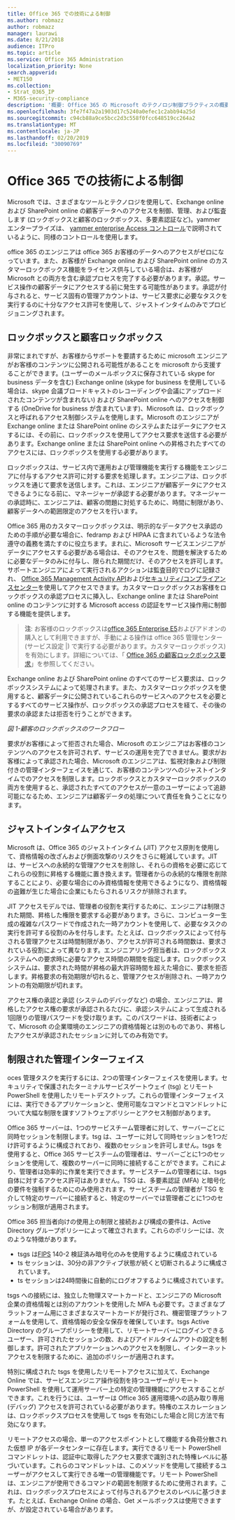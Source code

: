 ```yaml
---
title: Office 365 での技術による制御
ms.author: robmazz
author: robmazz
manager: laurawi
ms.date: 8/21/2018
audience: ITPro
ms.topic: article
ms.service: Office 365 Administration
localization_priority: None
search.appverid:
- MET150
ms.collection:
- Strat_O365_IP
- M365-security-compliance
description: '概要: Office 365 の Microsoft のテクノロジ制御プラクティスの概要について説明します。'
ms.openlocfilehash: 3fe7f47a2a1903d17c5240a0efec1c2abb94a25d
ms.sourcegitcommit: c94cb88a9ce5bcc2d3c558f0fcc648519cc264a2
ms.translationtype: MT
ms.contentlocale: ja-JP
ms.lasthandoff: 02/20/2019
ms.locfileid: "30090769"
---
```

# <a name="office-365-technology-controls"></a>Office 365 での技術による制御 

Microsoft では、さまざまなツールとテクノロジを使用して、Exchange online および SharePoint online の顧客データへのアクセスを制御、管理、および監査します (ロックボックスと顧客のロックボックス、多要素認証など)。yammer エンタープライズは、 [yammer enterprise Access コントロール](office-365-yammer-enterprise-access-controls.md)で説明されているように、同様のコントロールを使用します。

office 365 のエンジニアは office 365 お客様のデータへのアクセスがゼロになっています。また、お客様が Exchange online および SharePoint online のカスタマーロックボックス機能をライセンス供与している場合は、お客様が Microsoft との両方を含む承認プロセスを完了する必要があります。承認。サービス操作の顧客データにアクセスする前に発生する可能性があります。承認が付与されると、サービス固有の管理アカウントは、サービス要求に必要なタスクを実行するのに十分なアクセス許可を使用して、ジャストインタイムのみでプロビジョニングされます。

## <a name="lockbox-and-customer-lockbox"></a>ロックボックスと顧客ロックボックス
非常にまれですが、お客様からサポートを要請するために microsoft エンジニアがお客様のコンテンツに公開される可能性があることを microsoft から支援することができます。(ユーザーのメールボックスに保存されている skype for business データを含む) Exchange online (skype for business を使用している場合は、skype 会議ブロードキャストのレコーディングや会議にアップロードされたコンテンツが含まれない) および SharePoint online へのアクセスを制御する (OneDrive for business が含まれています)、Microsoft は、ロックボックスと呼ばれるアクセス制御システムを使用します。Microsoft のエンジニアが Exchange online または SharePoint online のシステムまたはデータにアクセスするには、その前に、ロックボックスを使用してアクセス要求を送信する必要があります。Exchange online または SharePoint online への昇格されたすべてのアクセスには、ロックボックスを使用する必要があります。

ロックボックスは、サービス内で運用および管理機能を実行する機能をエンジニアに付与するアクセス許可に対する要求を処理します。エンジニアは、ロックボックスを通じて要求を送信します。これは、エンジニアが顧客データにアクセスできるようになる前に、マネージャーが承認する必要があります。マネージャーの承認時に、エンジニアは、顧客の問題に対処するために、時間に制限があり、顧客データへの範囲限定のアクセスを行います。

Office 365 用のカスタマーロックボックスは、明示的なデータアクセス承認のための手順が必要な場合に、fedramp および HIPAA に含まれているような法令遵守の義務を満たすのに役立ちます。まれに、Microsoft サービスエンジニアがデータにアクセスする必要がある場合は、そのアクセスを、問題を解決するために必要なデータのみに付与し、限られた期間だけ、そのアクセスを許可します。サポートエンジニアによって実行されるアクションは監査目的でログに記録され、 [Office 365 Management Activity API](https://msdn.microsoft.com/library/office/dn707383.aspx)および[セキュリティ/コンプライアンスセンター](http://protection.office.com/)を使用してアクセスできます。カスタマーロックボックスお客様をロックボックスの承認プロセスに挿入し、Exchange online または SharePoint online のコンテンツに対する Microsoft access の認証をサービス操作用に制御する機能を提供します。

>**注**: お客様のロックボックスは[office 365 Enterprise E5](https://products.office.com/business/office-365-enterprise-e5-business-software)およびアドオンの購入として利用できますが、手動による操作は office 365 管理センター (サービス設定 |) で実行する必要があります。カスタマーロックボックス) を有効にします。詳細については、「 [Office 365 の顧客ロックボックス要求](https://support.office.com/article/Office-365-Customer-Lockbox-Requests-36f9cdd1-e64c-421b-a7e4-4a54d16440a2)」を参照してください。

Exchange online および SharePoint online のすべてのサービス要求は、ロックボックスシステムによって処理されます。また、カスタマーロックボックスを使用すると、顧客データに公開されているこれらのサービスへのアクセスを必要とするすべてのサービス操作が、ロックボックスの承認プロセスを経て、その後の要求の承認または拒否を行うことができます。
 
*図 1-顧客のロックボックスのワークフロー*

要求がお客様によって拒否された場合、Microsoft のエンジニアはお客様のコンテンツへのアクセスを許可されず、サービスの運用を完了できません。要求がお客様によって承認された場合、Microsoft のエンジニアは、監視対象および制限付きの管理インターフェイスを通じて、お客様のコンテンツへのジャストインタイムでのアクセスを制限します。ロックボックスとカスタマーロックボックスの両方を使用すると、承認されたすべてのアクセスが一意のユーザーによって追跡可能になるため、エンジニアは顧客データの処理について責任を負うことになります。

## <a name="just-in-time-access"></a>ジャストインタイムアクセス
Microsoft は、Office 365 のジャストインタイム (JIT) アクセス原則を使用して、資格情報の改ざんおよび側面攻撃のリスクをさらに軽減しています。JIT は、サービスへの永続的な管理アクセスを削除し、それらの資格を必要に応じてこれらの役割に昇格する機能に置き換えます。管理者からの永続的な権限を削除することにより、必要な場合にのみ資格情報を使用できるようになり、資格情報の盗難が生じた場合に企業にもたらされるリスクが排除されます。

JIT アクセスモデルでは、管理者の役割を実行するために、エンジニアは制限された期間、昇格した権限を要求する必要があります。さらに、コンピューター生成の複雑なパスワードで作成された一時アカウントを使用して、必要なタスクの実行を許可する役割のみを付与します。たとえば、ロックボックスによって付与される管理アクセスは時間制限があり、アクセスが許可される時間数は、要求されている役割によって異なります。エンジニアリング担当者は、ロックボックスシステムへの要求時に必要なアクセス時間の期間を指定します。ロックボックスシステムは、要求された時間が昇格の最大許容時間を超えた場合に、要求を拒否します。昇格要求の有効期限が切れると、管理アクセスが削除され、一時アカウントの有効期限が切れます。

アクセス権の承認と承認 (システムのデバッグなど) の場合、エンジニアは、昇格したアクセス権の要求が承認されるたびに、承認システムによって生成される1回限りの管理パスワードを受け取ります。このパスワードは、技術者によって、Microsoft の企業環境のエンジニアの資格情報とは別のものであり、昇格したアクセスが承認されたセッションに対してのみ有効です。

## <a name="constrained-management-interfaces"></a>制限された管理インターフェイス
oces 管理タスクを実行するには、2つの管理インターフェイスを使用します。セキュリティで保護されたターミナルサービスゲートウェイ (tsg) とリモート PowerShell を使用したリモートデスクトップ。これらの管理インターフェイスには、実行できるアプリケーションと、使用可能なコマンドとコマンドレットについて大幅な制限を課すソフトウェアポリシーとアクセス制御があります。 

Office 365 サーバーは、1つのサービスチーム管理者に対して、サーバーごとに同時セッションを制限します。tsg は、ユーザーに対して同時セッションを1つだけ許可するように構成されており、複数のセッションを許可しません。tsgs を使用すると、Office 365 サービスチームの管理者は、サーバーごとに1つのセッションを使用して、複数のサーバーに同時に接続することができます。これにより、管理者は効率的に作業を実行できます。サービスチームの管理者には、tsgs 自体に対するアクセス許可はありません。TSG は、多要素認証 (MFA) と暗号化の要件を強制するためにのみ使用されます。サービスチームの管理者が TSG を介して特定のサーバーに接続すると、特定のサーバーでは管理者ごとに1つのセッション制限が適用されます。

Office 365 担当者向けの使用上の制限と接続および構成の要件は、Active Directory グループポリシーによって確立されます。これらのポリシーには、次のような特徴があります。
- tsgs は[FIPS](https://www.microsoft.com/en-us/TrustCenter/Compliance/FIPS) 140-2 検証済み暗号化のみを使用するように構成されている
- ts セッションは、30分の非アクティブ状態が続くと切断されるように構成されています。
- ts セッションは24時間後に自動的にログオフするように構成されています。

tsgs への接続には、独立した物理スマートカードと、エンジニアの Microsoft 企業の資格情報とは別のアカウントを使用した MFA も必要です。さまざまなプラットフォーム用にさまざまなスマートカードが発行され、機密管理プラットフォームを使用して、資格情報の安全な保存を確保しています。tsgs Active Directory のグループポリシーを使用して、リモートサーバーにログインできるユーザー、許可されたセッションの数、およびアイドルタイムアウトの設定を制御します。許可されたアプリケーションへのアクセスを制限し、インターネットアクセスを制限するために、追加のポリシーが適用されます。

特別に構成された tsgs を使用したリモートアクセスに加えて、Exchange Online では、サービスエンジニア操作役割を持つユーザーがリモート PowerShell を使用して運用サーバー上の特定の管理機能にアクセスすることができます。これを行うには、ユーザーは Office 365 運用環境への読み取り専用 (デバッグ) アクセスを許可されている必要があります。特権のエスカレーションは、ロックボックスプロセスを使用して tsgs を有効にした場合と同じ方法で有効になります。

リモートアクセスの場合、単一のアクセスポイントとして機能する負荷分散された仮想 IP が各データセンターに存在します。実行できるリモート PowerShell コマンドレットは、認証中に取得したアクセス要求で識別された特権レベルに基づいています。これらのコマンドレットは、このメソッドを使用して接続するユーザーがアクセスして実行できる唯一の管理機能です。リモート PowerShell は、エンジニアが使用できるコマンドの範囲を制限するために使用されます。これは、ロックボックスプロセスによって付与されるアクセスのレベルに基づきます。たとえば、Exchange Online の場合、Get メールボックスは使用できますが、が設定されている場合があります。
